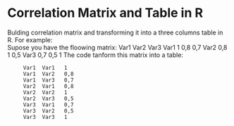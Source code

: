 # Correlation Matrix and Table in R
Bulding correlation matrix and transforming it into a three columns table in R.
For example:  
Supose you have the floowing matrix:
              Var1   Var2   Var3
        Var1   1      0,8    0,7
        Var2   0,8     1     0,5
        Var3   0,7    0,5     1
The code tanform this matrix into a table:

         Var1  Var1   1
         Var1  Var2   0,8
         Var1  Var3   0,7
         Var2  Var1   0,8
         Var2  Var2   1
         Var2  Var3   0,5
         Var3  Var1   0,7
         Var3  Var2   0,5
         Var3  Var3   1
